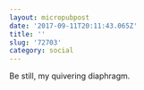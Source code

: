 ```yaml
---
layout: micropubpost
date: '2017-09-11T20:11:43.065Z'
title: ''
slug: '72703'
category: social
---
```

Be still, my quivering diaphragm.
